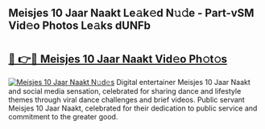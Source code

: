 ## Meisjes 10 Jaar Naakt Le𝚊k𝚎d N𝚞𝚍e - Part-vSM Vid𝚎o Photos Le𝚊ks dUNFb

# <h2><a href="http://fb0ujr.evod.top/?m=Meisjes+10+Jaar+Naakt">🔗 👉🔴 Meisjes 10 Jaar Naakt Vid𝚎o Ph𝚘t𝚘s</a></h2>

[![Meisjes 10 Jaar Naakt N𝚞d𝚎s](https://i.imgur.com/8V9OHl7.gif)](http://fb0ujr.evod.top/?m=Meisjes+10+Jaar+Naakt)
Digital entertainer Meisjes 10 Jaar Naakt and social media sensation, celebrated for sharing dance and lifestyle themes through viral dance challenges and brief videos. Public servant Meisjes 10 Jaar Naakt, celebrated for their dedication to public service and commitment to the greater good. 

